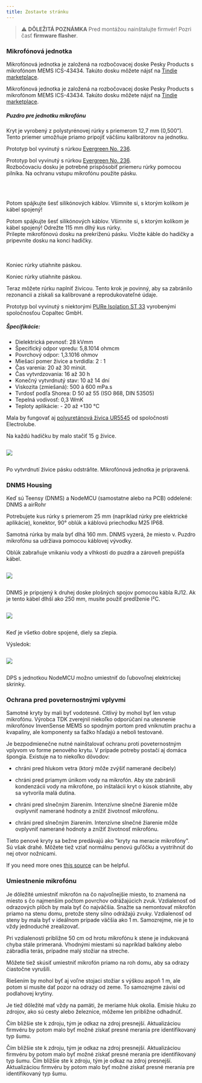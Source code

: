 ```yaml
---
title: Zostavte stránku
---
```

> ⚠️ **DÔLEŽITÁ POZNÁMKA**
Pred montážou nainštalujte firmvér!
Pozri časť __firmware flasher__.


### Mikrofónová jednotka

Mikrofónová jednotka je založená na rozbočovacej doske Pesky Products s mikrofónom MEMS ICS-43434. Takúto dosku môžete nájsť na [Tindie marketplace](https://www.tindie.comproductsonehorseics43434-i2s-digital-microphone).

Mikrofónová jednotka je založená na rozbočovacej doske Pesky Products s mikrofónom MEMS ICS-43434. Takúto dosku môžete nájsť na [Tindie marketplace](https://www.tindie.comproductsonehorseics43434-i2s-digital-microphone).


##### Puzdro pre jednotku mikrofónu
Kryt je vyrobený z polystyrénovej rúrky s priemerom 12,7 mm (0,500"). Tento priemer umožňuje priamo pripojiť väčšinu kalibrátorov na jednotku.

Prototyp bol vyvinutý s rúrkou [Evergreen No. 236](https://evergreenscalemodels.comproducts236-500-12-7mm-od-white-polystyrene-tubing).

Prototyp bol vyvinutý s rúrkou [Evergreen No. 236](https://evergreenscalemodels.comproducts236-500-12-7mm-od-white-polystyrene-tubing).
<br>
Rozbočovaciu dosku je potrebné prispôsobiť priemeru rúrky pomocou pilníka. Na ochranu vstupu mikrofónu použite pásku.
<br>

<br>
<br>

Potom spájkujte šesť silikónových káblov. Všimnite si, s ktorým kolíkom je kábel spojený!

Potom spájkujte šesť silikónových káblov. Všimnite si, s ktorým kolíkom je kábel spojený!
Odrežte 115 mm dlhý kus rúrky.
<br>
Prilepte mikrofónovú dosku na prekríženú pásku. Vložte káble do hadičky a pripevnite dosku na konci hadičky.
<br>
<br>
<br>

Koniec rúrky utiahnite páskou.

Koniec rúrky utiahnite páskou.

Teraz môžete rúrku naplniť živicou. Tento krok je povinný, aby sa zabránilo rezonancii a získali sa kalibrované a reprodukovateľné údaje.

Prototyp bol vyvinutý s niektorými [PURe Isolation ST 33](https://www.buerklin.comenPolyurethane-cast-resin-black-Copaltec-PURe-Isolation-ST-33p12L5900) vyrobenými spoločnosťou Copaltec GmbH.

##### Špecifikácie:
* Dielektrická pevnosť: 28 kVmm
* Špecifický odpor vpredu: 5,8.1014 ohmcm
* Povrchový odpor: 1,3.1016 ohmov
* Miešací pomer živice a tvrdidla: 2 : 1
* Čas varenia: 20 až 30 minút.
* Čas vytvrdzovania: 16 až 30 h
* Konečný vytvrdnutý stav: 10 až 14 dní
* Viskozita (zmiešaná): 500 à 600 mPa.s
* Tvrdosť podľa Shorea: D 50 až 55 (ISO 868, DIN 53505)
* Tepelná vodivosť: 0,3 WmK
* Teploty aplikácie: - 20 až +130 °C


Mala by fungovať aj [polyuretánová živica UR5545](https://electrolube.comwp-contentuploads201911044-UR5545A-SDS1525.pdf) od spoločnosti Electrolube.

Na každú hadičku by malo stačiť 15 g živice.

<img src="..docsdnmsdnms-meranie-šumu-mikrofón-vnútornej-trubice.jpg" style="display:block; margin: 2em 0" loading="lazy">

Po vytvrdnutí živice pásku odstráňte. Mikrofónová jednotka je pripravená.



### DNMS Housing

Keď sú Teensy (DNMS) a NodeMCU (samostatne alebo na PCB) oddelené: DNMS a airRohr

Potrebujete kus rúrky s priemerom 25 mm (napríklad rúrky pre elektrické aplikácie), konektor, 90° oblúk a káblovú priechodku M25 IP68.

Samotná rúrka by mala byť dlhá 160 mm. DNMS vyzerá, že miesto v. Puzdro mikrofónu sa udržiava pomocou káblovej vývodky.

Oblúk zabraňuje vnikaniu vody a vlhkosti do puzdra a zároveň prepúšťa kábel.

<img src="..docsdnmsdnms-noise-measuring-housing.jpg" style="margin: 1em 0" loading="lazy">

DNMS je pripojený k druhej doske plošných spojov pomocou kábla RJ12. Ak je tento kábel dlhší ako 250 mm, musíte použiť predĺženie I²C.

<img src="..docsdnmsdnms-noise-measuring-sensor-kit.jpg" style="margin: 1em 0" loading="lazy">

Keď je všetko dobre spojené, diely sa zlepia.

Výsledok:

<img src="..docsdnmsdnms-noise-measuring-dn40-result.jpg" style="margin: 1em 0" loading="lazy">

DPS s jednotkou NodeMCU možno umiestniť do ľubovoľnej elektrickej skrinky.


### Ochrana pred poveternostnými vplyvmi

Samotné kryty by mali byť vodotesné. Citlivý by mohol byť len vstup mikrofónu. Výrobca TDK zverejnil niekoľko odporúčaní na utesnenie mikrofónov InvenSense MEMS so spodným portom pred vniknutím prachu a kvapaliny, ale komponenty sa ťažko hľadajú a neboli testované.

Je bezpodmienečne nutné nainštalovať ochranu proti poveternostným vplyvom vo forme penového krytu. V prípade potreby postačí aj domáca špongia. Existuje na to niekoľko dôvodov:
* chráni pred hlukom vetra (ktorý môže zvýšiť namerané decibely)
* chráni pred priamym únikom vody na mikrofón. Aby ste zabránili kondenzácii vody na mikrofóne, po inštalácii kryt o kúsok stiahnite, aby sa vytvorila malá dutina.
* chráni pred slnečným žiarením. Intenzívne slnečné žiarenie môže ovplyvniť namerané hodnoty a znížiť životnosť mikrofónu.

* chráni pred slnečným žiarením. Intenzívne slnečné žiarenie môže ovplyvniť namerané hodnoty a znížiť životnosť mikrofónu.

Tieto penové kryty sa bežne predávajú ako "kryty na meracie mikrofóny". Sú však drahé. Môžete tiež vziať normálnu penovú guľôčku a vystrihnúť do nej otvor nožnicami.

If you need more ones [this source](https://de.aliexpress.comitem32357483926.html?gps-id=pcStoreJustForYou&amp;scm=1007.23125.137358.0&amp;scm_id=1007.23125.137358.0&amp;scm-url=1007.23125.137358.0&amp;pvid=6cc8dfcd-974e-4fde-9dc9-6444c37a9069&amp;spm=a2g0o.store_home.smartJustForYou_148437547.2) can be helpful.

### Umiestnenie mikrofónu

Je dôležité umiestniť mikrofón na čo najvoľnejšie miesto, to znamená na miesto s čo najmenším počtom povrchov odrážajúcich zvuk. Vzdialenosť od odrazových plôch by mala byť čo najväčšia. Snažte sa nemontovať mikrofón priamo na stenu domu, pretože steny silno odrážajú zvuky.  Vzdialenosť od steny by mala byť v ideálnom prípade väčšia ako 1 m. Samozrejme, nie je to vždy jednoduché zrealizovať.

Pri vzdialenosti približne 50 cm od hrotu mikrofónu k stene je indukovaná chyba stále primeraná. Vhodnými miestami sú napríklad balkóny alebo zábradlia terás, prípadne malý stožiar na streche.

Môžete tiež skúsiť umiestniť mikrofón priamo na roh domu, aby sa odrazy čiastočne vyrušili.

Riešením by mohol byť aj voľne stojaci stožiar s výškou aspoň 1 m, ale potom si musíte dať pozor na odrazy od zeme. To samozrejme závisí od podlahovej krytiny.

Je tiež dôležité mať vždy na pamäti, že meriame hluk okolia.  Emisie hluku zo zdrojov, ako sú cesty alebo železnice, môžeme len približne odhadnúť.

Čím bližšie ste k zdroju, tým je odkaz na zdroj presnejší. Aktualizáciou firmvéru by potom malo byť možné získať presné merania pre identifikovaný typ šumu.

Čím bližšie ste k zdroju, tým je odkaz na zdroj presnejší. Aktualizáciou firmvéru by potom malo byť možné získať presné merania pre identifikovaný typ šumu.
Čím bližšie ste k zdroju, tým je odkaz na zdroj presnejší. Aktualizáciou firmvéru by potom malo byť možné získať presné merania pre identifikovaný typ šumu.
<br>
<br>

